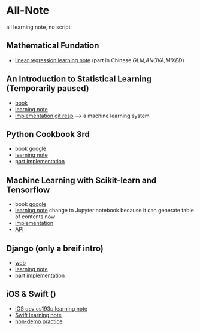 # All-Note
all learning note, no script
## Mathematical Fundation
- [linear regression learning note](https://www.dropbox.com/s/hc6361o716xmbq4/LinearRegresion.pdf?dl=0) (part in Chinese *GLM,ANOVA,MIXED*)

## An Introduction to Statistical Learning (Temporarily paused)
- [book](https://www.dropbox.com/s/c6zj1liwccwb6l4/ISLRbook.pdf?dl=0)
- [learning note](https://www.dropbox.com/s/ssn1idb3c41hth0/ISLRnote.pdf?dl=0)
- [implementation git resp](https://github.com/xshii/ISLRInPython) --> a machine learning system

## Python Cookbook 3rd
- book [google](https://google.com)
- [learning note](https://www.dropbox.com/s/qt3kby1ekjjg2dp/PyCooknote.pdf?dl=0)
- [part implementation](https://github.com/xshii/cookbook)

## Machine Learning with Scikit-learn and Tensorflow
- book [google](https://google.com)
- [learning note](https://github.com/xshii/mlScikitTensorflow) change to Jupyter notebook because it can generate table of contents now
- [implementation](https://github.com/xshii/mlScikitTensorflow)
- [API](https://www.dropbox.com/s/1y88gnb6f23n4ah/ScikitApi.xlsx?dl=0)

## Django (only a breif intro)
- [web](https://docs.djangoproject.com/en/1.11/)
- [learning note](https://www.dropbox.com/s/4w1qp1y77apoagp/django_note.pdf?dl=0)
- [part implementation](https://github.com/xshii/webApp)

## iOS & Swift ()
- [iOS dev cs193p learning note](https://github.com/xshii/iOSNote)
- [Swift learning note](https://github.com/xshii/SwiftNote/tree/master/swift)
- [non-demo practice](https://github.com/xshii/TagCounter)
